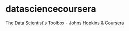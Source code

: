 datasciencecoursera
===================

The Data Scientist's Toolbox - Johns Hopkins &amp; Coursera
